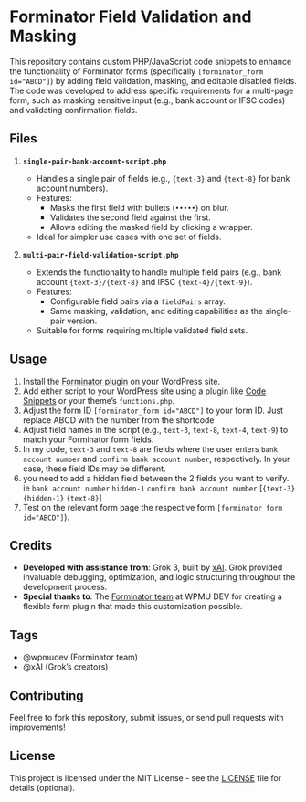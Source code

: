 # Forminator Field Validation and Masking

This repository contains custom PHP/JavaScript code snippets to enhance the functionality of Forminator forms (specifically `[forminator_form id="ABCD"]`) by adding field validation, masking, and editable disabled fields. The code was developed to address specific requirements for a multi-page form, such as masking sensitive input (e.g., bank account or IFSC codes) and validating confirmation fields.

## Files
1. **`single-pair-bank-account-script.php`**  
   - Handles a single pair of fields (e.g., `{text-3}` and `{text-8}` for bank account numbers).
   - Features:
     - Masks the first field with bullets (`•••••`) on blur.
     - Validates the second field against the first.
     - Allows editing the masked field by clicking a wrapper.
   - Ideal for simpler use cases with one set of fields.

2. **`multi-pair-field-validation-script.php`**  
   - Extends the functionality to handle multiple field pairs (e.g., bank account `{text-3}/{text-8}` and IFSC `{text-4}/{text-9}`).
   - Features:
     - Configurable field pairs via a `fieldPairs` array.
     - Same masking, validation, and editing capabilities as the single-pair version.
   - Suitable for forms requiring multiple validated field sets.

## Usage
1. Install the [Forminator plugin](https://wordpress.org/plugins/forminator/) on your WordPress site.
2. Add either script to your WordPress site using a plugin like [Code Snippets](https://wordpress.org/plugins/code-snippets/) or your theme’s `functions.php`.
3. Adjust the form ID `[forminator_form id="ABCD"]` to your form ID. Just replace ABCD with the number from the shortcode
4. Adjust field names in the script (e.g., `text-3`, `text-8`, `text-4`, `text-9`) to match your Forminator form fields.
5. In my code, `text-3` and `text-8` are fields where the user enters `bank account number` and `confirm bank account number`, respectively. In your case, these field IDs may be different.
6. you need to add a hidden field between the 2 fields you want to verify. ie `bank account number` `hidden-1` `confirm bank account number` [`{text-3}` `{hidden-1}` `{text-8}`]
7. Test on the relevant form page the respective form `[forminator_form id="ABCD"]`).

## Credits
- **Developed with assistance from**: Grok 3, built by [xAI](https://xai.ai/). Grok provided invaluable debugging, optimization, and logic structuring throughout the development process.
- **Special thanks to**: The [Forminator team](https://github.com/wpmudev/forminator-ui) at WPMU DEV for creating a flexible form plugin that made this customization possible.

## Tags
- @wpmudev (Forminator team)
- @xAI (Grok’s creators)

## Contributing
Feel free to fork this repository, submit issues, or send pull requests with improvements!

## License
This project is licensed under the MIT License - see the [LICENSE](LICENSE) file for details (optional).
